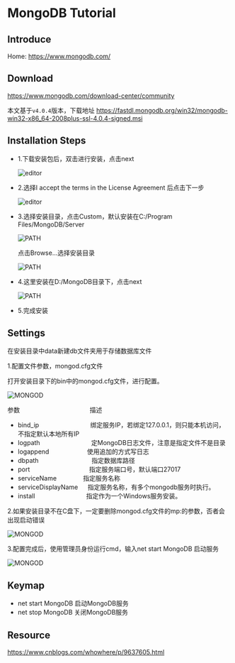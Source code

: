 # MongoDB Tutorial

## Introduce

Home: https://www.mongodb.com/
## Download
https://www.mongodb.com/download-center/community

本文基于`v4.0.4`版本，下载地址
https://fastdl.mongodb.org/win32/mongodb-win32-x86_64-2008plus-ssl-4.0.4-signed.msi
## Installation Steps

- 1.下载安装包后，双击进行安装，点击next

  ![editor](image/MongoDB-1.png)

- 2.选择I accept the terms in the License Agreement 后点击下一步
  
  ![editor](image/MongoDB-2.png)

- 3.选择安装目录，点击Custom，默认安装在C:/Program Files/MongoDB/Server

  ![PATH](image/MongoDB-3.png)
  
  点击Browse...选择安装目录
  
  ![PATH](image/MongoDB-3.1.png)

- 4.这里安装在D:/MongoDB目录下，点击next

  ![PATH](image/MongoDB-4.png)

- 5.完成安装

## Settings

在安装目录中data新建db文件夹用于存储数据库文件

1.配置文件参数，mongod.cfg文件

  打开安装目录下的bin中的mongod.cfg文件，进行配置。
  
  ![MONGOD](image/MongoDB-Settings-1.png)
  
   参数 　　　　　　　　　　　描述
    
+ bind_ip　　 　　　　　　绑定服务IP，若绑定127.0.0.1，则只能本机访问，不指定默认本地所有IP
+ logpath 　　　　　　　　定MongoDB日志文件，注意是指定文件不是目录
+ logappend 　　 　　 　 使用追加的方式写日志
+ dbpath 　　　　　　　　 指定数据库路径
+ port 　　　　　 　　　　指定服务端口号，默认端口27017
+ serviceName    　　　　指定服务名称
+ serviceDisplayName 　 指定服务名称，有多个mongodb服务时执行。
+ install 　　　　　　　　指定作为一个Windows服务安装。
  
2.如果安装目录不在C盘下，一定要删除mongod.cfg文件的mp:的参数，否者会出现启动错误

   ![MONGOD](image/MongoDB-Settings-2.png)

3.配置完成后，使用管理员身份运行cmd，输入net start MongoDB 启动服务

   ![MONGOD](image/MongoDB-Settings-3.png)
  
## Keymap
  
  + net start MongoDB        启动MongoDB服务
  + net stop MongoDB         关闭MongoDB服务
  
## Resource
 
  https://www.cnblogs.com/whowhere/p/9637605.html




